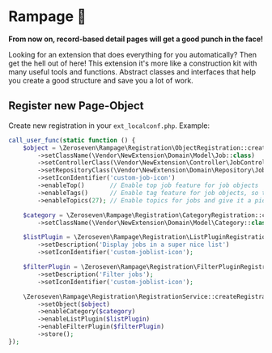 # Rampage 🤬

**From now on, record-based detail pages will get a good punch in the face!**

Looking for an extension that does everything for you automatically? Then get the hell out of here! This extension it's
more like a construction kit with many useful tools and functions. Abstract classes and interfaces that help you create
a good structure and save you a lot of work.


## Register new Page-Object

Create new registration in your `ext_localconf.php`. Example:

```php
call_user_func(static function () {
    $object = \Zeroseven\Rampage\Registration\ObjectRegistration::create('Job')
        ->setClassName(\Vendor\NewExtension\Domain\Model\Job::class)
        ->setControllerClass(\Vendor\NewExtension\Controller\JobController::class)
        ->setRepositoryClass(\Vendor\NewExtension\Domain\Repository\JobRepository::class)
        ->setIconIdentifier('custom-job-icon')
        ->enableTop()       // Enable top job feature for job objects
        ->enableTags()      // Enable tag feature for job objects, so tagging and filtering tags is possible
        ->enableTopics(27); // Enable topics for jobs and give it a pid where to store these

    $category = \Zeroseven\Rampage\Registration\CategoryRegistration::create('Job-Category')
        ->setClassName(\Vendor\NewExtension\Domain\Model\Category::class);

    $listPlugin = \Zeroseven\Rampage\Registration\ListPluginRegistration::create('Job list')
        ->setDescription('Display jobs in a super nice list')
        ->setIconIdentifier('custom-joblist-icon');

    $filterPlugin = \Zeroseven\Rampage\Registration\FilterPluginRegistration::create('Job filter')
        ->setDescription('Filter jobs');
        ->setIconIdentifier('custom-joblist-icon');

    \Zeroseven\Rampage\Registration\RegistrationService::createRegistration('jobs')
        ->setObject($object)
        ->enableCategory($category)
        ->enableListPlugin($listPlugin)
        ->enableFilterPlugin($filterPlugin)
        ->store();
});
```
